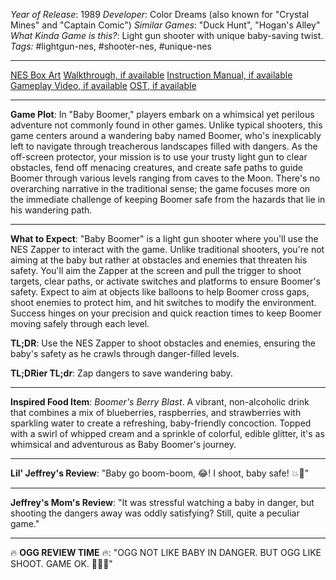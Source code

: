 *Year of Release*: 1989
*Developer*: Color Dreams (also known for "Crystal Mines" and "Captain Comic")
*Similar Games*: "Duck Hunt", "Hogan's Alley"
*What Kinda Game is this?*: Light gun shooter with unique baby-saving twist.
*Tags:* #lightgun-nes, #shooter-nes, #unique-nes

---
[NES Box Art](https://www.google.com/search?tbm=isch&q=NES+Box+Art+Baby+Boomer) 
[Walkthrough, if available](https://www.google.com/search?q=Walkthrough+NES+Baby+Boomer)
[Instruction Manual, if available](https://www.google.com/search?q=NES+Instruction+Manual+Baby+Boomer)
[Gameplay Video, if available](https://www.youtube.com/results?search_query=gameplay+NES+Baby+Boomer) 
[OST, if available](https://www.youtube.com/results?search_query=gameplay+NES+Baby+Boomer+OST)

- - -
**Game Plot**: 
In "Baby Boomer," players embark on a whimsical yet perilous adventure not commonly found in other games. Unlike typical shooters, this game centers around a wandering baby named Boomer, who's inexplicably left to navigate through treacherous landscapes filled with dangers. As the off-screen protector, your mission is to use your trusty light gun to clear obstacles, fend off menacing creatures, and create safe paths to guide Boomer through various levels ranging from caves to the Moon. There's no overarching narrative in the traditional sense; the game focuses more on the immediate challenge of keeping Boomer safe from the hazards that lie in his wandering path.

- - -
**What to Expect**: 
"Baby Boomer" is a light gun shooter where you'll use the NES Zapper to interact with the game. Unlike traditional shooters, you're not aiming at the baby but rather at obstacles and enemies that threaten his safety. You'll aim the Zapper at the screen and pull the trigger to shoot targets, clear paths, or activate switches and platforms to ensure Boomer's safety. Expect to aim at objects like balloons to help Boomer cross gaps, shoot enemies to protect him, and hit switches to modify the environment. Success hinges on your precision and quick reaction times to keep Boomer moving safely through each level.

**TL;DR**:
Use the NES Zapper to shoot obstacles and enemies, ensuring the baby's safety as he crawls through danger-filled levels.

**TL;DRier TL;dr**:
Zap dangers to save wandering baby.

---
**Inspired Food Item**: 
*Boomer's Berry Blast*. A vibrant, non-alcoholic drink that combines a mix of blueberries, raspberries, and strawberries with sparkling water to create a refreshing, baby-friendly concoction. Topped with a swirl of whipped cream and a sprinkle of colorful, edible glitter, it's as whimsical and adventurous as Baby Boomer's journey.

---
**Lil' Jeffrey's Review**: 
"Baby go boom-boom, 😂! I shoot, baby safe! 💥👶"

---
**Jeffrey's Mom's Review**: 
"It was stressful watching a baby in danger, but shooting the dangers away was oddly satisfying? Still, quite a peculiar game."

---
🔥 **OGG REVIEW TIME** 🔥: 
"OGG NOT LIKE BABY IN DANGER. BUT OGG LIKE SHOOT. GAME OK. 🌟👶🔫"